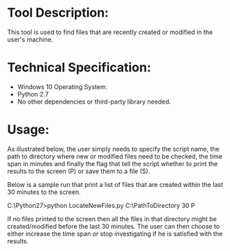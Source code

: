 Tool Description:
===

This tool is used to find files that are recently created or modified in the user's machine.



Technical Specification:
===

* Windows 10 Operating System.
* Python 2.7
* No other dependencies or third-party library needed.



Usage:
===
As illustrated below, the user simply needs to specify the script name, the path to directory where new or
modified files need to be checked, the time span in minutes and finally the flag that tell the script whether 
to print the results to the screen (P) or save them to a file (S).

Below is a sample run that print a list of files that are created within the last 30 minutes to the screen.

C:\Python27>python LocateNewFiles.py C:\PathToDirectory 30 P

If no files printed to the screen then all the files in that directory might be created/modified
before the last 30 minutes. The user can then choose to either increase the time span or stop investigating
if he is satisfied with the results.

 

